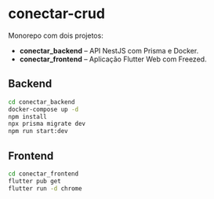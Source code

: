 # conectar-crud

Monorepo com dois projetos:

- **conectar_backend** – API NestJS com Prisma e Docker.
- **conectar_frontend** – Aplicação Flutter Web com Freezed.

## Backend

```bash
cd conectar_backend
docker-compose up -d
npm install
npx prisma migrate dev
npm run start:dev
```

## Frontend

```bash
cd conectar_frontend
flutter pub get
flutter run -d chrome
```
